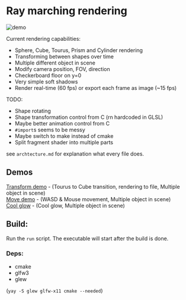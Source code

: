 # Ray marching rendering

![demo](https://randacek.dev/dl/rendering/demo.png)

Current rendering capabilities:  
- Sphere, Cube, Tourus, Prism and Cylinder rendering
- Transforming between shapes over time
- Multiple different object in scene
- Modify camera position, FOV, direction
- Checkerboard floor on y=0
- Very simple soft shadows
- Render real-time (60 fps) or export each frame as image (~15 fps)  

TODO:
- Shape rotating
- Shape transformation control from C (rn hardcoded in GLSL)
- Maybe better animation control from C
- `#import`s seems to be messy
- Maybe switch to make instead of cmake
- Split fragment shader into multiple parts

see `archtecture.md` for explanation what every file does.  

## Demos
[Transform demo](https://randacek.dev/dl/rendering/transform_demo.mp4) - (Tourus to Cube transition, rendering to file, Multiple object in scene)  
[Move demo](https://randacek.dev/dl/rendering/move_demo.mp4) - (WASD & Mouse movement, Multiple object in scene)  
[Cool glow](https://randacek.dev/dl/rendering/glow.png) - (Cool glow, Multiple object in scene)  

## Build:
Run the `run` script. The executable will start after the build is done.

### Deps:
- cmake
- glfw3
- glew  

(`yay -S glew glfw-x11 cmake --needed`)
